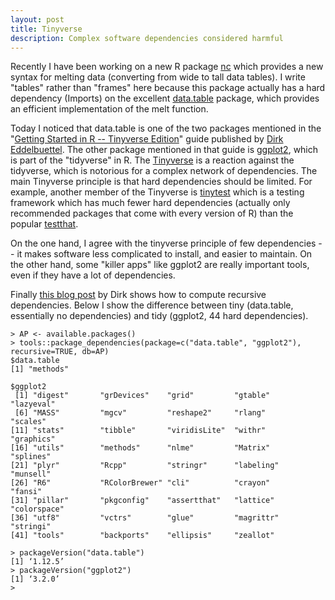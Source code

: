 ```yaml
---
layout: post
title: Tinyverse
description: Complex software dependencies considered harmful
---
```


Recently I have been working on a new R package
[nc](https://github.com/tdhock/nc) which provides a new syntax for
melting data (converting from wide to tall data tables). I write
"tables" rather than "frames" here because this package actually has a
hard dependency (Imports) on the excellent
[data.table](http://www.r-datatable.com/) package, which provides
an efficient implementation of the melt function. 

Today I noticed that data.table is one of the two packages mentioned
in the "[Getting Started in R -- Tinyverse
Edition](https://github.com/eddelbuettel/gsir-te)" guide published by
[Dirk Eddelbuettel](http://dirk.eddelbuettel.com/). The other package
mentioned in that guide is [ggplot2](https://ggplot2.tidyverse.org/),
which is part of the "tidyverse" in R. The
[Tinyverse](http://www.tinyverse.org/) is a reaction against the
tidyverse, which is notorious for a complex network of
dependencies. The main Tinyverse principle is that hard dependencies
should be limited. For example, another member of the Tinyverse is
[tinytest](https://github.com/markvanderloo/tinytest) which is a
testing framework which has much fewer hard dependencies (actually
only recommended packages that come with every version of R) than the
popular [testthat](https://github.com/r-lib/testthat).

On the one hand, I agree with the tinyverse principle of few
dependencies -- it makes software less complicated to install, and
easier to maintain. On the other hand, some "killer apps" like ggplot2
are really important tools, even if they have a lot of
dependencies. 

Finally [this blog
post](http://dirk.eddelbuettel.com/blog/2018/02/28/#017_dependencies)
by Dirk shows how to compute recursive dependencies. Below I show the
difference between tiny (data.table, essentially no dependencies) and
tidy (ggplot2, 44 hard dependencies).

```
> AP <- available.packages()
> tools::package_dependencies(package=c("data.table", "ggplot2"), recursive=TRUE, db=AP)
$data.table
[1] "methods"

$ggplot2
 [1] "digest"       "grDevices"    "grid"         "gtable"       "lazyeval"    
 [6] "MASS"         "mgcv"         "reshape2"     "rlang"        "scales"      
[11] "stats"        "tibble"       "viridisLite"  "withr"        "graphics"    
[16] "utils"        "methods"      "nlme"         "Matrix"       "splines"     
[21] "plyr"         "Rcpp"         "stringr"      "labeling"     "munsell"     
[26] "R6"           "RColorBrewer" "cli"          "crayon"       "fansi"       
[31] "pillar"       "pkgconfig"    "assertthat"   "lattice"      "colorspace"  
[36] "utf8"         "vctrs"        "glue"         "magrittr"     "stringi"     
[41] "tools"        "backports"    "ellipsis"     "zeallot"     

> packageVersion("data.table")
[1] ‘1.12.5’
> packageVersion("ggplot2")
[1] ‘3.2.0’
> 
```
